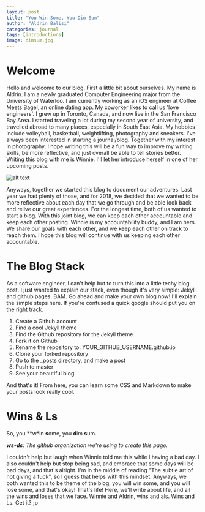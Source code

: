 ```yaml
---
layout: post
title: "You Win Some, You Dim Sum"
author: "Aldrin Balisi"
categories: journal
tags: [introductions]
image: dimsum.jpg
---
```


# Welcome

Hello and welcome to our blog. First a little bit about ourselves. My name is Aldrin. I am a newly graduated Computer Engineering major from the University of Waterloo. I am currently working as an iOS engineer at Coffee Meets Bagel, an online dating app. My coworker likes to call us 'love engineers'. I grew up in Toronto, Canada, and now live in the San Francisco Bay Area. I started traveling a lot during my second year of university, and travelled abroad to many places, especially in South East Asia. My hobbies include volleyball, basketball, weightlifting, photography and sneakers. I've always been interested in starting a journal/blog. Together with my interest in photography, I hope writing this will be a fun way to improve my writing skills, be more reflective, and just overall be able to tell stories better. Writing this blog with me is Winnie. I'll let her introduce herself in one of her upcoming posts.

![alt text](aldrin.jpg "My name is Aldrin!")

Anyways, together we started this blog to document our adventures. Last year we had plenty of those, and for 2018, we decided that we wanted to be more reflective about each day that we go through and be able look back and relive our great experiences. For the longest time, both of us wanted to start a blog. With this joint blog, we can keep each other accountable and keep each other posting. Winnie is my accountability buddy, and I am hers. We share our goals with each other, and we keep each other on track to reach them. I hope this blog will continue with us keeping each other accountable.

# The Blog Stack

As a software engineer, I can't help but to turn this into a little techy blog post. I just wanted to explain our stack, even though it's very simple: Jekyll and github pages. BAM. Go ahead and make your own blog now! I'll explain the simple steps here. If you're confused a quick google should put you on the right track.

1. Create a Github account
2. Find a cool Jekyll theme
3. Find the Github repository for the Jekyll theme
4. Fork it on Github
5. Rename the repository to: YOUR_GITHUB_USERNAME.github.io
6. Clone your forked repository
7. Go to the \_posts directory, and make a post
8. Push to master
9. See your beautiful blog

And that's it! From here, you can learn some CSS and Markdown to make your posts look really cool.

# Wins & Ls

So, you **w*in **s**ome, you **d**im **s**um.

_**ws-ds**: The github organization we're using to create this page._

I couldn't help but laugh when Winnie told me this while I having a bad day. I also couldn't help but stop being sad, and embrace that some days will be bad days, and that's alright. I'm in the middle of reading "The subtle art of not giving a fuck", so I guess that helps with this mindset. Anyways, we both wanted this to be theme of the blog; you will win some, and you will lose some, and that's okay! That's life! Here, we'll write about life, and all the wins and loses that we face. Winnie and Aldrin, wins and als. Wins and Ls. Get it? ;p
